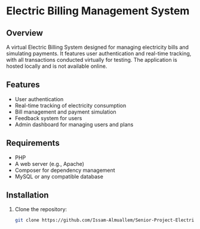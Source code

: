 # Electric Billing Management System

## Overview
A virtual Electric Billing System designed for managing electricity bills and simulating payments. It features user authentication and real-time tracking, with all transactions conducted virtually for testing. The application is hosted locally and is not available online.

## Features
- User authentication
- Real-time tracking of electricity consumption
- Bill management and payment simulation
- Feedback system for users
- Admin dashboard for managing users and plans

## Requirements
- PHP
- A web server (e.g., Apache)
- Composer for dependency management
- MySQL or any compatible database

## Installation

1. Clone the repository:
   ```bash
   git clone https://github.com/Issam-Almuallem/Senior-Project-Electric-Billing-System-.git
